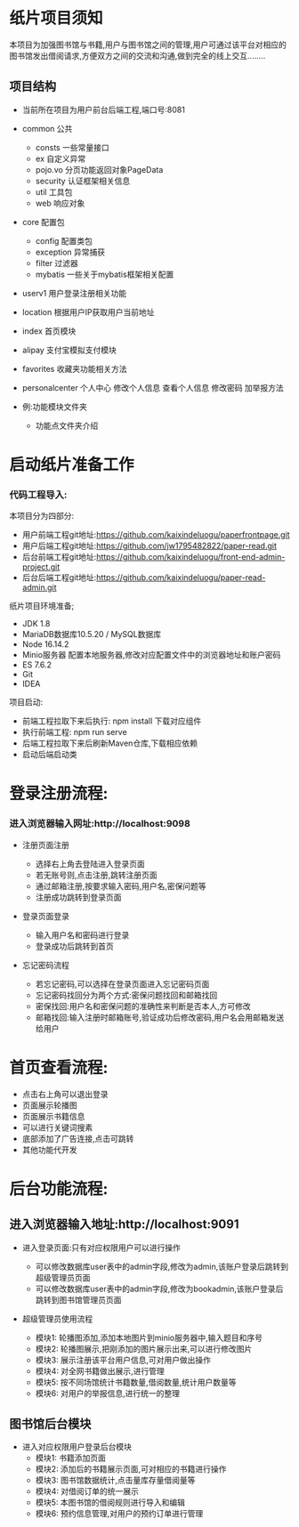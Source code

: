# 纸片项目须知

​		本项目为加强图书馆与书籍,用户与图书馆之间的管理,用户可通过该平台对相应的图书馆发出借阅请求,方便双方之间的交流和沟通,做到完全的线上交互........

## 项目结构
- 当前所在项目为用户前台后端工程,端口号:8081
- common 公共
  - consts 一些常量接口
  - ex 自定义异常
  - pojo.vo 分页功能返回对象PageData
  - security 认证框架相关信息
  - util 工具包
  - web 响应对象
- core 配置包
  - config 配置类包
  - exception 异常捕获
  - filter 过滤器
  - mybatis 一些关于mybatis框架相关配置
- userv1 用户登录注册相关功能
- location 根据用户IP获取用户当前地址
- index 首页模块  
- alipay 支付宝模拟支付模块
- favorites 收藏夹功能相关方法
- personalcenter 个人中心 修改个人信息 查看个人信息 修改密码 加举报方法

- 例:功能模块文件夹
  - 功能点文件夹介绍
  

  

# 启动纸片准备工作

### 代码工程导入:

本项目分为四部分:

- 用户前端工程git地址:https://github.com/kaixindeluogu/paperfrontpage.git
- 用户后端工程git地址:https://github.com/jw1795482822/paper-read.git
- 后台前端工程git地址:https://github.com/kaixindeluogu/front-end-admin-project.git
- 后台后端工程git地址:https://github.com/kaixindeluogu/paper-read-admin.git

纸片项目环境准备;

- JDK 1.8
- MariaDB数据库10.5.20 / MySQL数据库
- Node 16.14.2
- Minio服务器 配置本地服务器,修改对应配置文件中的浏览器地址和账户密码
-  ES 7.6.2
-  Git
-  IDEA

项目启动:

- 前端工程拉取下来后执行: npm install 下载对应组件
- 执行前端工程: npm run serve
- 后端工程拉取下来后刷新Maven仓库,下载相应依赖
- 启动后端启动类

# 登录注册流程:

### 进入浏览器输入网址:http://localhost:9098

- 注册页面注册
    - 选择右上角去登陆进入登录页面
    - 若无账号则,点击注册,跳转注册页面
    - 通过邮箱注册,按要求输入密码,用户名,密保问题等
    - 注册成功跳转到登录页面

- 登录页面登录
    - 输入用户名和密码进行登录
    - 登录成功后跳转到首页

- 忘记密码流程
    - 若忘记密码,可以选择在登录页面进入忘记密码页面
    - 忘记密码找回分为两个方式:密保问题找回和邮箱找回
    - 密保找回:用户名和密保问题的准确性来判断是否本人,方可修改
    - 邮箱找回:输入注册时邮箱账号,验证成功后修改密码,用户名会用邮箱发送给用户

# 首页查看流程:

- 点击右上角可以退出登录
- 页面展示轮播图
- 页面展示书籍信息
- 可以进行关键词搜素
- 底部添加了广告连接,点击可跳转
- 其他功能代开发



# 后台功能流程:

## 进入浏览器输入地址:http://localhost:9091

- 进入登录页面:只有对应权限用户可以进行操作
    - 可以修改数据库user表中的admin字段,修改为admin,该账户登录后跳转到超级管理员页面
    - 可以修改数据库user表中的admin字段,修改为bookadmin,该账户登录后跳转到图书馆管理员页面

- 超级管理员使用流程
    - 模块1: 轮播图添加,添加本地图片到minio服务器中,输入题目和序号
    - 模块2: 轮播图展示,把刚添加的图片展示出来,可以进行修改图片
    - 模块3: 展示注册该平台用户信息,可对用户做出操作
    - 模块4: 对全网书籍做出展示,进行管理
    - 模块5: 按不同场馆统计书籍数量,借阅数量,统计用户数量等
    - 模块6: 对用户的举报信息,进行统一的整理

## 图书馆后台模块

- 进入对应权限用户登录后台模块
    - 模块1: 书籍添加页面
    - 模块2: 添加后的书籍展示页面,可对相应的书籍进行操作
    - 模块3: 图书馆数据统计,点击量库存量借阅量等
    - 模块4: 对借阅订单的统一展示
    - 模块5: 本图书馆的借阅规则进行导入和编辑
    - 模块6: 预约信息管理,对用户的预约订单进行管理